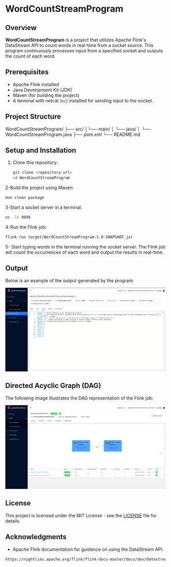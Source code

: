 # WordCountStreamProgram

## Overview
**WordCountStreamProgram** is a project that utilizes Apache Flink's DataStream API to count words in real-time from a socket source. This program continuously processes input from a specified socket and outputs the count of each word.

## Prerequisites
- Apache Flink installed
- Java Development Kit (JDK)
- Maven (for building the project)
- A terminal with netcat (`nc`) installed for sending input to the socket.

## Project Structure
WordCountStreamProgram/ 
├── src/ 
  │└── main/ 
    │ └── java/ 
      │ └── WordCountStreamProgram.java 
├── pom.xml
└── README.md



## Setup and Installation
1. Clone this repository:
   ```bash
   git clone <repository-url>
   cd WordCountStreamProgram
    ```

2-Build the project using Maven:
```bash
mvn clean package
```

3-Start a socket server in a terminal:
```bash
nc -lk 9999
```
4-Run the Flink job:
```bash
flink run target/WordCountStreamProgram-1.0-SNAPSHOT.jar
```
5- Start typing words in the terminal running the socket server. The Flink job will count the occurrences of each word and output the results in real-time.


## Output

Below is an example of the output generated by the program:

![Output Example](images/output.png)

## Directed Acyclic Graph (DAG)

The following image illustrates the DAG representation of the Flink job:

![DAG Example](images/dag.png)

## License

This project is licensed under the MIT License - see the [LICENSE](LICENSE) file for details.

## Acknowledgments

- Apache Flink documentation for guidance on using the DataStream API.
```bash
https://nightlies.apache.org/flink/flink-docs-master/docs/dev/datastream/overview/
```
